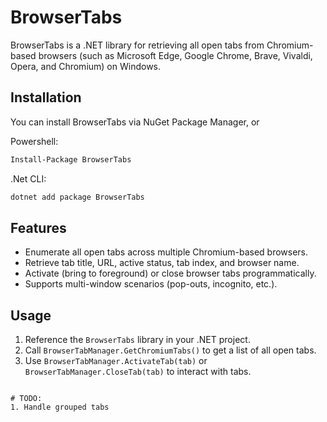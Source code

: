 # BrowserTabs

BrowserTabs is a .NET library for retrieving all open tabs from Chromium-based browsers (such as Microsoft Edge, Google Chrome, Brave, Vivaldi, Opera, and Chromium) on Windows.  

## Installation
You can install BrowserTabs via NuGet Package Manager, or

Powershell:
```bash
Install-Package BrowserTabs
```

.Net CLI:
```bash
dotnet add package BrowserTabs
```

## Features

- Enumerate all open tabs across multiple Chromium-based browsers.
- Retrieve tab title, URL, active status, tab index, and browser name.
- Activate (bring to foreground) or close browser tabs programmatically.
- Supports multi-window scenarios (pop-outs, incognito, etc.).

## Usage

1. Reference the `BrowserTabs` library in your .NET project.
2. Call `BrowserTabManager.GetChromiumTabs()` to get a list of all open tabs.
3. Use `BrowserTabManager.ActivateTab(tab)` or `BrowserTabManager.CloseTab(tab)` to interact with tabs.

````````

# TODO:
1. Handle grouped tabs
